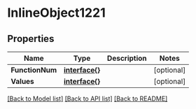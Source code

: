 # InlineObject1221

## Properties

Name | Type | Description | Notes
------------ | ------------- | ------------- | -------------
**FunctionNum** | [**interface{}**](.md) |  | [optional] 
**Values** | [**interface{}**](.md) |  | [optional] 

[[Back to Model list]](../README.md#documentation-for-models) [[Back to API list]](../README.md#documentation-for-api-endpoints) [[Back to README]](../README.md)


